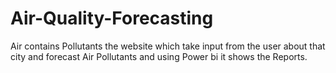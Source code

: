 # Air-Quality-Forecasting
Air contains Pollutants the website which take input from the user about that city and forecast Air Pollutants and using Power bi it shows the Reports.
